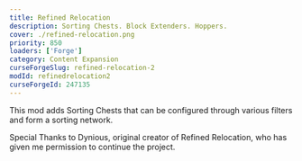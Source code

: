 ```yaml
---
title: Refined Relocation
description: Sorting Chests. Block Extenders. Hoppers.
cover: ./refined-relocation.png
priority: 850
loaders: ['Forge']
category: Content Expansion
curseForgeSlug: refined-relocation-2
modId: refinedrelocation2
curseForgeId: 247135
---
```


This mod adds Sorting Chests that can be configured through various filters and form a sorting network.

Special Thanks to Dynious, original creator of Refined Relocation, who has given me permission to continue the project.
